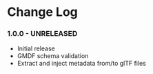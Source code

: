 # Change Log

### 1.0.0 - UNRELEASED

- Initial release
- GMDF schema validation
- Extract and inject metadata from/to glTF files
